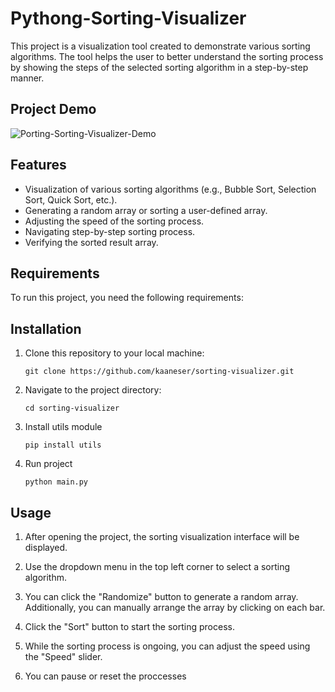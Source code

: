# Pythong-Sorting-Visualizer

This project is a visualization tool created to demonstrate various sorting algorithms. The tool helps the user to better understand the sorting process by showing the steps of the selected sorting algorithm in a step-by-step manner.

## Project Demo 
![Porting-Sorting-Visualizer-Demo](https://cdn.discordapp.com/attachments/793214764523585536/1111581867385294848/ezgif-3-970132aadc.gif)


## Features

- Visualization of various sorting algorithms (e.g., Bubble Sort, Selection Sort, Quick Sort, etc.).
- Generating a random array or sorting a user-defined array.
- Adjusting the speed of the sorting process.
- Navigating step-by-step sorting process.
- Verifying the sorted result array.

## Requirements

To run this project, you need the following requirements:

## Installation

1. Clone this repository to your local machine:

   ```
   git clone https://github.com/kaaneser/sorting-visualizer.git
   ```

2. Navigate to the project directory:

   ```
   cd sorting-visualizer
   ```

3. Install utils module 
   ```
   pip install utils
   ```
4. Run project
   ```
   python main.py
   ```
## Usage

1. After opening the project, the sorting visualization interface will be displayed.

2. Use the dropdown menu in the top left corner to select a sorting algorithm.

3. You can click the "Randomize" button to generate a random array. Additionally, you can manually arrange the array by clicking on each bar.

4. Click the "Sort" button to start the sorting process.

5. While the sorting process is ongoing, you can adjust the speed using the "Speed" slider.
6. You can pause or reset the proccesses


